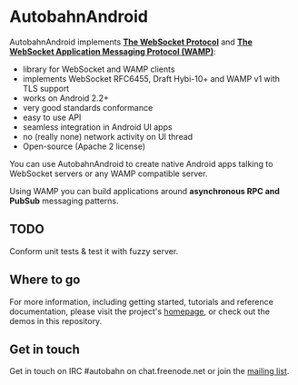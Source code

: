AutobahnAndroid
===============

AutobahnAndroid implements **[The WebSocket Protocol](http://tools.ietf.org/html/rfc6455)** and **[The WebSocket Application Messaging Protocol (WAMP)](http://wamp.ws/)**:

* library for WebSocket and WAMP clients
* implements WebSocket RFC6455, Draft Hybi-10+ and WAMP v1 with TLS support
* works on Android 2.2+
* very good standards conformance
* easy to use API
* seamless integration in Android UI apps
* no (really none) network activity on UI thread
* Open-source (Apache 2 license)

You can use AutobahnAndroid to create native Android apps talking to WebSocket servers or any WAMP compatible server.

Using WAMP you can build applications around **asynchronous RPC and PubSub** messaging patterns.


TODO
----

Conform unit tests & test it with fuzzy server.


Where to go
-----------

For more information, including getting started, tutorials and reference documentation, please visit the project's [homepage](http://autobahn.ws/android), or check out the demos in this repository.


Get in touch
------------

Get in touch on IRC #autobahn on chat.freenode.net or join the [mailing list](http://groups.google.com/group/autobahnws).
